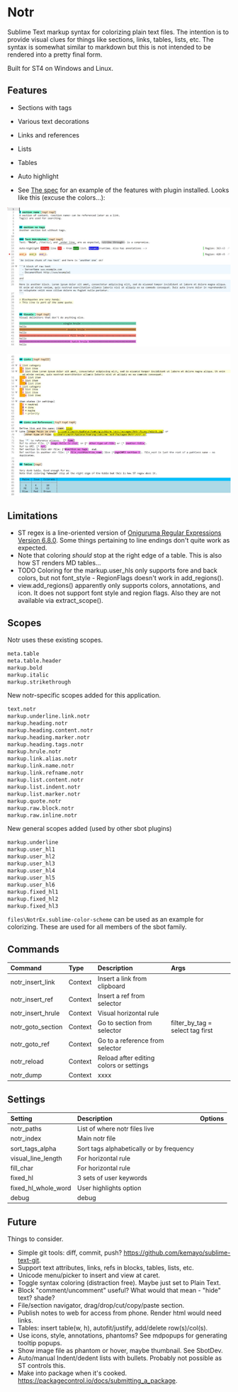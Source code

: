 # Notr

Sublime Text markup syntax for colorizing plain text files. The intention is to provide visual clues for things
like sections, links, tables, lists, etc. The syntax is somewhat similar to markdown but this is not intended
to be rendered into a pretty final form.

Built for ST4 on Windows and Linux.

## Features

- Sections with tags
- Various text decorations
- Links and references
- Lists
- Tables
- Auto highlight

- See [The spec](files/notr-spec.ntr) for an example of the features with plugin installed. Looks like this (excuse the colors...):

![Some](files/ex1.jpg)

![More](files/ex2.jpg)


## Limitations

- ST regex is a line-oriented version of [Oniguruma Regular Expressions Version 6.8.0](https://github.com/kkos/oniguruma).
  Some things pertaining to line endings don't quite work as expected.
- Note that coloring *should* stop at the right edge of a table. This is also how ST renders MD tables...
- TODO Coloring for the markup.user_hls only supports fore and back colors, but not font_style - RegionFlags doesn't work in add_regions().
- view.add_regions() apparently only supports colors, annotations, and icon. It does not support font style and region flags.
  Also they are not available via extract_scope().

## Scopes

Notr uses these existing scopes.
```
meta.table
meta.table.header
markup.bold
markup.italic
markup.strikethrough
```

New notr-specific scopes added for this application.
```
text.notr
markup.underline.link.notr
markup.heading.notr
markup.heading.content.notr
markup.heading.marker.notr
markup.heading.tags.notr
markup.hrule.notr
markup.link.alias.notr
markup.link.name.notr
markup.link.refname.notr
markup.list.content.notr
markup.list.indent.notr
markup.list.marker.notr
markup.quote.notr
markup.raw.block.notr
markup.raw.inline.notr
```

New general scopes added (used by other sbot plugins)
```
markup.underline
markup.user_hl1
markup.user_hl2
markup.user_hl3
markup.user_hl4
markup.user_hl5
markup.user_hl6
markup.fixed_hl1
markup.fixed_hl2
markup.fixed_hl3
```

`files\NotrEx.sublime-color-scheme` can be used as an example for colorizing. These are used for all members of the sbot family.


## Commands

| Command              | Type     | Description                             | Args                              |
| :--------            | :------- | :-------                                | :--------                         |
| notr_insert_link     | Context  | Insert a link from clipboard            |                                   |
| notr_insert_ref      | Context  | Insert a ref from selector              |                                   |
| notr_insert_hrule    | Context  | Visual horizontal rule                  |                                   |
| notr_goto_section    | Context  | Go to section from selector             | filter_by_tag = select tag first  |
| notr_goto_ref        | Context  | Go to a reference from selector         |                                   |
| notr_reload          | Context  | Reload after editing colors or settings |                                   |
| notr_dump            | Context  | xxxx                                    |                                   |


## Settings

| Setting             | Description                                | Options                                    |
| :--------           | :-------                                   | :------                                    |
| notr_paths          | List of where notr files live              |                                            |
| notr_index          | Main notr file                             |                                            |
| sort_tags_alpha     | Sort tags alphabetically or by frequency   |                                            |
| visual_line_length  | For horizontal rule                        |                                            |
| fill_char           | For horizontal rule                        |                                            |
| fixed_hl            | 3 sets of user keywords                    |                                            |
| fixed_hl_whole_word | User highlights option                     |                                            |
| debug               | debug                                      |                                            |


## Future
Things to consider.

- Simple git tools: diff, commit, push? https://github.com/kemayo/sublime-text-git.
- Support text attributes, links, refs in blocks, tables, lists, etc.
- Unicode menu/picker to insert and view at caret.
- Toggle syntax coloring (distraction free). Maybe just set to Plain Text.
- Block "comment/uncomment" useful? What would that mean - "hide" text? shade?
- File/section navigator, drag/drop/cut/copy/paste section.
- Publish notes to web for access from phone. Render html would need links.
- Tables: insert table(w, h), autofit/justify, add/delete row(s)/col(s).
- Use icons, style, annotations, phantoms? See mdpopups for generating tooltip popups.
- Show image file as phantom or hover, maybe thumbnail. See SbotDev.
- Auto/manual Indent/dedent lists with bullets. Probably not possible as ST controls this.
- Make into package when it's cooked. https://packagecontrol.io/docs/submitting_a_package.
